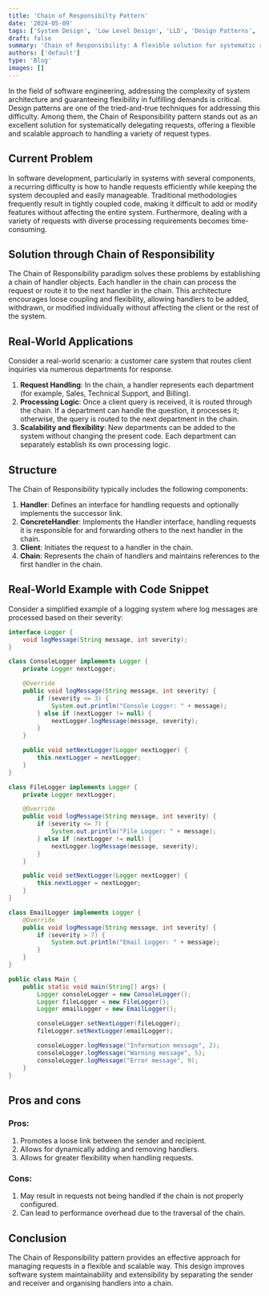 ```yaml
---
title: 'Chain of Responsibilty Pattern'
date: '2024-05-09'
tags: ['System Design', 'Low Level Design', 'LLD', 'Design Patterns', 'Behavioral Design Pattern']
draft: false
summary: 'Chain of Responsibility: A flexible solution for systematic request handling in software systems.'
authors: ['default']
type: 'Blog'
images: []
---
```


In the field of software engineering, addressing the complexity of system architecture and guaranteeing flexibility in fulfilling demands is critical. Design patterns are one of the tried-and-true techniques for addressing this difficulty. Among them, the Chain of Responsibility pattern stands out as an excellent solution for systematically delegating requests, offering a flexible and scalable approach to handling a variety of request types.

## Current Problem

In software development, particularly in systems with several components, a recurring difficulty is how to handle requests efficiently while keeping the system decoupled and easily manageable. Traditional methodologies frequently result in tightly coupled code, making it difficult to add or modify features without affecting the entire system. Furthermore, dealing with a variety of requests with diverse processing requirements becomes time-consuming.

## Solution through Chain of Responsibility

The Chain of Responsibility paradigm solves these problems by establishing a chain of handler objects. Each handler in the chain can process the request or route it to the next handler in the chain. This architecture encourages loose coupling and flexibility, allowing handlers to be added, withdrawn, or modified individually without affecting the client or the rest of the system.

## Real-World Applications

Consider a real-world scenario: a customer care system that routes client inquiries via numerous departments for response.

1. **Request Handling**: In the chain, a handler represents each department (for example, Sales, Technical Support, and Billing).
2. **Processing Logic**: Once a client query is received, it is routed through the chain. If a department can handle the question, it processes it; otherwise, the query is routed to the next department in the chain.
3. **Scalability and flexibility**: New departments can be added to the system without changing the present code. Each department can separately establish its own processing logic.

## Structure

The Chain of Responsibility typically includes the following components:

1. **Handler**: Defines an interface for handling requests and optionally implements the successor link.
2. **ConcreteHandler**: Implements the Handler interface, handling requests it is responsible for and forwarding others to the next handler in the chain.
3. **Client**: Initiates the request to a handler in the chain.
4. **Chain**: Represents the chain of handlers and maintains references to the first handler in the chain.

## Real-World Example with Code Snippet

Consider a simplified example of a logging system where log messages are processed based on their severity:

```Java
interface Logger {
    void logMessage(String message, int severity);
}

class ConsoleLogger implements Logger {
    private Logger nextLogger;

    @Override
    public void logMessage(String message, int severity) {
        if (severity <= 3) {
            System.out.println("Console Logger: " + message);
        } else if (nextLogger != null) {
            nextLogger.logMessage(message, severity);
        }
    }

    public void setNextLogger(Logger nextLogger) {
        this.nextLogger = nextLogger;
    }
}

class FileLogger implements Logger {
    private Logger nextLogger;

    @Override
    public void logMessage(String message, int severity) {
        if (severity <= 7) {
            System.out.println("File Logger: " + message);
        } else if (nextLogger != null) {
            nextLogger.logMessage(message, severity);
        }
    }

    public void setNextLogger(Logger nextLogger) {
        this.nextLogger = nextLogger;
    }
}

class EmailLogger implements Logger {
    @Override
    public void logMessage(String message, int severity) {
        if (severity > 7) {
            System.out.println("Email Logger: " + message);
        }
    }
}
```

```Java
public class Main {
    public static void main(String[] args) {
        Logger consoleLogger = new ConsoleLogger();
        Logger fileLogger = new FileLogger();
        Logger emailLogger = new EmailLogger();

        consoleLogger.setNextLogger(fileLogger);
        fileLogger.setNextLogger(emailLogger);

        consoleLogger.logMessage("Information message", 2);
        consoleLogger.logMessage("Warning message", 5);
        consoleLogger.logMessage("Error message", 9);
    }
}
```

## Pros and cons

### Pros:

1. Promotes a loose link between the sender and recipient.
2. Allows for dynamically adding and removing handlers.
3. Allows for greater flexibility when handling requests.

### Cons:

1. May result in requests not being handled if the chain is not properly configured.
2. Can lead to performance overhead due to the traversal of the chain.

## Conclusion

The Chain of Responsibility pattern provides an effective approach for managing requests in a flexible and scalable way. This design improves software system maintainability and extensibility by separating the sender and receiver and organising handlers into a chain.
